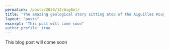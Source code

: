 ```yaml
---
permalink: /posts/2020/12/AigBel/
title: "The amazing geological story sitting atop of the Aiguilles Rouges"
layout: "posts"
excerpt: 'This post will come soon"
author_profile: true
---
```

This blog post will come soon
